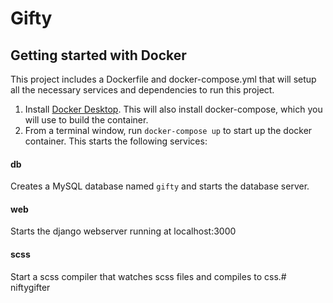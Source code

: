 # Gifty

## Getting started with Docker

This project includes a Dockerfile and docker-compose.yml that will setup all the necessary services and dependencies to run this project.

1. Install [Docker Desktop](https://www.docker.com/products/docker-desktop). This will also install docker-compose, which you will use to build the container.
2. From a terminal window, run `docker-compose up` to start up the docker container. This starts the following services:

#### db
Creates a MySQL database named `gifty` and starts the database server.

#### web
Starts the django webserver running at localhost:3000

#### scss
Start a scss compiler that watches scss files and compiles to css.# niftygifter
